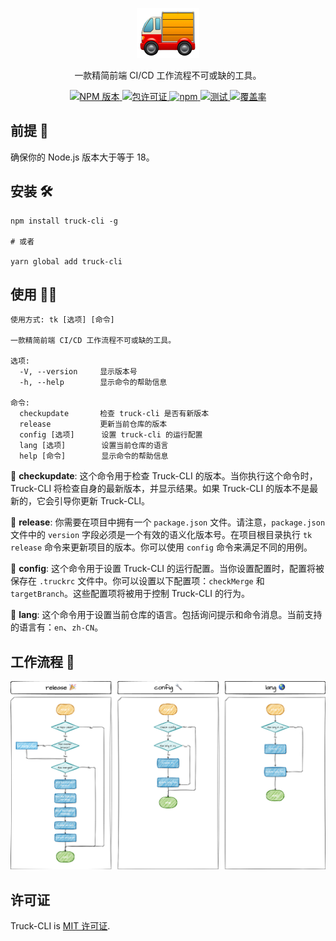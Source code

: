 <p align="center">
  <img style="width: 100px;" src="./src/assets/logo.png" alt="logo.png" />
</p>
<p align="center">一款精简前端 CI/CD 工作流程不可或缺的工具。</p>
<p align="center">
  <a href="https://www.npmjs.com/package/truck-cli" target="_blank">
    <img src="https://img.shields.io/npm/v/truck-cli.svg" alt="NPM 版本" />
  </a>
  <a href="https://www.npmjs.com/package/truck-cli" target="_blank">
    <img src="https://img.shields.io/npm/l/truck-cli.svg" alt="包许可证" />
  </a>
  <a href="https://www.npmjs.com/package/truck-cli" target="_blank">
    <img src="https://img.shields.io/npm/dm/truck-cli" alt="npm" />
  </a>
  <a href="https://github.com/yingjieweb/truck-cli/actions/workflows/test.yml" target="_blank">
    <img src="https://github.com/yingjieweb/truck-cli/actions/workflows/test.yml/badge.svg?branch=main" alt="测试" />
  </a>
  <a href="https://codecov.io/gh/yingjieweb/truck-cli" target="_blank"> 
    <img src="https://codecov.io/gh/yingjieweb/truck-cli/graph/badge.svg?token=FYF4XVHIMF" alt="覆盖率" /> 
  </a>
</p>

<!-- ## 为什么使用 Truck-CLI？ 🤔 -->

## 前提 🚨

确保你的 Node.js 版本大于等于 18。

## 安装 🛠

```
npm install truck-cli -g

# 或者

yarn global add truck-cli
```

## 使用 👨‍💻

```
使用方式: tk [选项] [命令]

一款精简前端 CI/CD 工作流程不可或缺的工具。

选项:
  -V, --version     显示版本号
  -h, --help        显示命令的帮助信息

命令:
  checkupdate       检查 truck-cli 是否有新版本
  release           更新当前仓库的版本
  config [选项]      设置 truck-cli 的运行配置
  lang [选项]        设置当前仓库的语言
  help [命令]        显示命令的帮助信息
```

🚩 **checkupdate**: 这个命令用于检查 Truck-CLI 的版本。当你执行这个命令时，Truck-CLI 将检查自身的最新版本，并显示结果。如果 Truck-CLI 的版本不是最新的，它会引导你更新 Truck-CLI。

🚩 **release**: 你需要在项目中拥有一个 `package.json` 文件。请注意，`package.json` 文件中的 `version` 字段必须是一个有效的语义化版本号。在项目根目录执行 `tk release` 命令来更新项目的版本。你可以使用 `config` 命令来满足不同的用例。

🚩 **config**: 这个命令用于设置 Truck-CLI 的运行配置。当你设置配置时，配置将被保存在 `.truckrc` 文件中。你可以设置以下配置项：`checkMerge` 和 `targetBranch`。这些配置项将被用于控制 Truck-CLI 的行为。

🚩 **lang**: 这个命令用于设置当前仓库的语言。包括询问提示和命令消息。当前支持的语言有：`en`、`zh-CN`。

## 工作流程 🧫

![工作流程](./src/assets/workflow.zh-CN.png)

## 许可证

Truck-CLI is [MIT 许可证](LICENSE).
